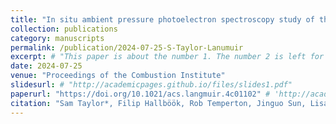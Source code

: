 ```yaml
---
title: "In situ ambient pressure photoelectron spectroscopy study of the plasma-surface interaction on metal foils"
collection: publications
category: manuscripts
permalink: /publication/2024-07-25-S-Taylor-Lanumuir
excerpt: # "This paper is about the number 1. The number 2 is left for future work."
date: 2024-07-25
venue: "Proceedings of the Combustion Institute"
slidesurl: # "http://academicpages.github.io/files/slides1.pdf"
paperurl: "https://doi.org/10.1021/acs.langmuir.4c01102" # 'http://academicpages.github.io/files/paper1.pdf'
citation: "Sam Taylor*, Filip Hallböök, Rob Temperton, Jinguo Sun, Lisa Rämisch, Sabrina Gericke, Andreas Ehn, Johan Zetterberg, Sara Blomberg*. In situ ambient pressure photoelectron spectroscopy study of the plasma-surface interaction on metal foils. <i>Langmuir</i> 40 (2024): 13950−13956." #"Your Name, You. (2009). &quot;Paper Title Number 1.&quot; <i>Journal 1</i>. 1(1)."
---
```


<!-- The contents above will be part of a list of publications, if the user clicks the link for the publication than the contents of section will be rendered as a full page, allowing you to provide more information about the paper for the reader. When publications are displayed as a single page, the contents of the above "citation" field will automatically be included below this section in a smaller font.
 -->
